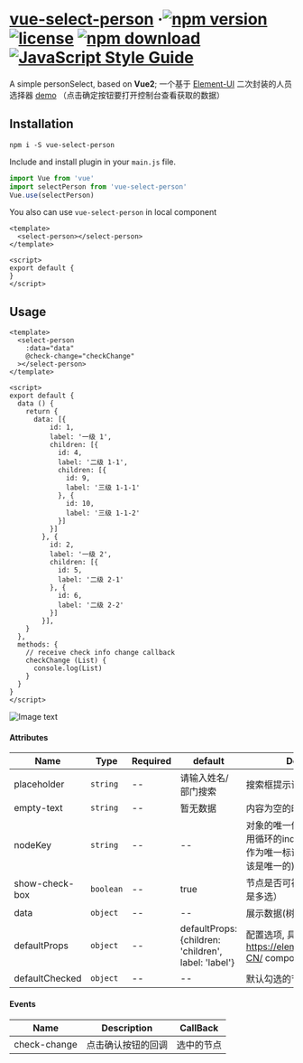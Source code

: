 # [vue-select-person](https://terryz.github.io/vue/#/page) &middot;[![npm version](https://img.shields.io/npm/v/vue-select-person.svg)](https://www.npmjs.com/package/vue-select-person) [![license](https://img.shields.io/badge/license-MIT-brightgreen.svg)](https://mit-license.org/) [![npm download](https://img.shields.io/npm/dy/vue-select-person.svg)](https://www.npmjs.com/package/vue-select-person) [![JavaScript Style Guide](https://img.shields.io/badge/code_style-standard-brightgreen.svg)](https://standardjs.com)

A simple personSelect, based on <strong>Vue2</strong>;
一个基于 [Element-UI](https://github.com/ElemeFE/element) 二次封装的人员选择器 [demo](http://blog.dawangf.top/vue-select-person/) （点击确定按钮要打开控制台查看获取的数据）

## Installation

```
npm i -S vue-select-person
```

Include and install plugin in your `main.js` file.

```js
import Vue from 'vue'
import selectPerson from 'vue-select-person'
Vue.use(selectPerson)
```

You also can use `vue-select-person` in local component

```vue
<template>
  <select-person></select-person>
</template>

<script>
export default {
}
</script>
```

## Usage

```vue
<template>
  <select-person
    :data="data"
    @check-change="checkChange"
  ></select-person>
</template>

<script>
export default {
  data () {
    return {
      data: [{
          id: 1,
          label: '一级 1',
          children: [{
            id: 4,
            label: '二级 1-1',
            children: [{
              id: 9,
              label: '三级 1-1-1'
            }, {
              id: 10,
              label: '三级 1-1-2'
            }]
          }]
        }, {
          id: 2,
          label: '一级 2',
          children: [{
            id: 5,
            label: '二级 2-1'
          }, {
            id: 6,
            label: '二级 2-2'
          }]
        }],
    }
  },
  methods: {
    // receive check info change callback
    checkChange (List) {
      console.log(List) 
    }
  }
}
</script>
```

![Image text](http://blog.dawangf.top/vue-select-person/img1.png)



#### Attributes


| Name           | Type     | Required | default | Description                     |
| -------------- | -------- | -------- | --------------- |  ------------------------------- |
| placeholder    | `string` | --       | 请输入姓名/部门搜索 | 搜索框提示语                     |
| empty-text	 | `string` | --       | 暂无数据       | 内容为空的时候展示的文本          |
| nodeKey        | `string` | --       | --       |  对象的唯一值，一般用id，不要用循环的index(每个树节点用                                            来作为唯一标识的属性，整棵树应该是唯一的) |
| show-check-box | `boolean`| --       | true       |  节点是否可被选择（控制单选还是多选）|
| data           | `object` | --       | --       | 展示数据(树)               |
| defaultProps   | `object` | --       | defaultProps: {children: 'children', label: 'label'}       |  配置选项, 具体参考 https://element.eleme.io/#/zh-CN/                                                   component/tree   |
| defaultChecked | `object` | --       | --       |  默认勾选的节点的数组   |


#### Events

| Name           | Description                | CallBack                     |
| -------------- | ------------------------   | ---------------------------- |
| check-change   | 点击确认按钮的回调         |选中的节点                    |
